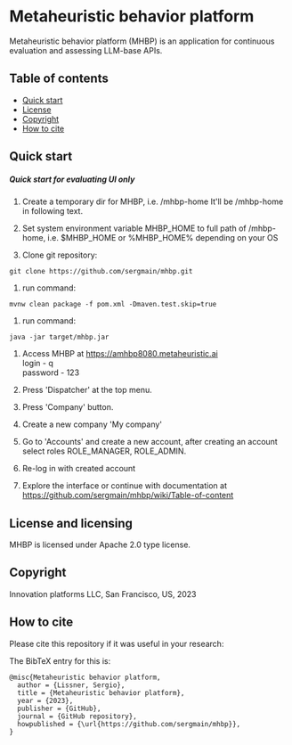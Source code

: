 # Metaheuristic behavior platform

Metaheuristic behavior platform (MHBP) is an application for continuous evaluation and assessing LLM-base APIs.  


## Table of contents

- [Quick start](#quick-start)
- [License](#license)
- [Copyright](#copyright)
- [How to cite](#how-to-cite)

## Quick start

##### Quick start for evaluating UI only

1. Create a temporary dir for MHBP, i.e. /mhbp-home
   It'll be /mhbp-home in following text.

1. Set system environment variable MHBP_HOME to full path of /mhbp-home, i.e. $MHBP_HOME or %MHBP_HOME% depending on your OS

1. Clone git repository:
```text
git clone https://github.com/sergmain/mhbp.git
```

1. run command:
```text
mvnw clean package -f pom.xml -Dmaven.test.skip=true
```

1. run command:
```text
java -jar target/mhbp.jar
```

1. Access MHBP at https://amhbp8080.metaheuristic.ai \
   login - q \
   password - 123

1. Press 'Dispatcher' at the top menu.  

2. Press 'Company' button.

3. Create a new company 'My company'  

1. Go to 'Accounts' and create a new account, after creating an account select roles ROLE_MANAGER, ROLE_ADMIN. 

1. Re-log in with created account

2. Explore the interface or continue with documentation at https://github.com/sergmain/mhbp/wiki/Table-of-content



## License and licensing
MHBP is licensed under Apache 2.0 type license.

## Copyright
Innovation platforms LLC, San Francisco, US, 2023 


## How to cite

Please cite this repository if it was useful in your research:

The BibTeX entry for this is:
```text
@misc{Metaheuristic behavior platform,
  author = {Lissner, Sergio},
  title = {Metaheuristic behavior platform},
  year = {2023},
  publisher = {GitHub},
  journal = {GitHub repository},
  howpublished = {\url{https://github.com/sergmain/mhbp}},
}
```

